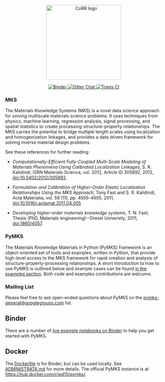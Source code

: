 <p align="center">
    <img src="https://rawgit.com/usnistgov/corr/master/corr-view/frontend/images/logo.svg"
         height="240"
         alt="CoRR logo"
         class="inline">
</p>

<p align="center">
    <a href="http://mybinder.org/repo/materialsinnovation/pymks">
        <img src="http://mybinder.org/badge.svg"
             alt="Binder">
    </a>
    <a href="https://gitter.im/pymks/Lobb">
        <img src="https://img.shields.io/gitter/room/gitterHQ/gitter.sv"
             alt="Gitter Chat">
    </a>
    <a href="https://travis-ci.org/materialsinnovation/pymks">
        <img src="https://img.shields.io/gitter/room/gitterHQ/gitter.sv"
             alt="Travis CI">
    </a>
</p>

### MKS

The Materials Knowledge Systems (MKS) is a novel data science approach
for solving multiscale materials science problems. It uses techniques
from physics, machine learning, regression analysis, signal processing,
and spatial statistics to create processing-structure-property
relationships. The MKS carries the potential to bridge multiple
length scales using localization and homogenization linkages, and
provides a data driven framework for solving inverse material design
problems.

See these references for further reading:

 - *Computationally-Efficient Fully-Coupled Multi-Scale Modeling of
   Materials Phenomena Using Calibrated Localization Linkages*,
   S. R. Kalidindi; ISRN Materials Science, vol. 2012, Article ID
   305692, 2012,
   [doi:10.5402/2012/305692](http://dx.doi.org/10.5402/2012/305692).

 - *Formulation and Calibration of Higher-Order Elastic Localization
   Relationships Using the MKS Approach*, Tony Fast and
   S. R. Kalidindi; Acta Materialia, vol. 59 (11), pp. 4595-4605,
   2011,
   [doi:10.1016/j.actamat.2011.04.005](http://dx.doi.org/10.1016/j.actamat.2011.04.005)

 - *Developing higher-order materials knowledge systems*, T. N. Fast;
   Thesis (PhD, Materials engineering)--Drexel University, 2011,
   [doi:1860/4057](http://dx.doi.org/1860/4057).

### PyMKS

The Materials Knowledge Materials in Python (PyMKS) framework is an
object-oriented set of tools and examples, written in Python, that
provide high-level access to the MKS framework for rapid creation and
analysis of structure-property-processing relationships. A short
introduction to how to use PyMKS is outlined below and example cases can
be found [in the examples section](EXAMPLES.html). Both code and
examples contributions are welcome.

### Mailing List

Please feel free to ask open-ended questions about PyMKS on the
<pymks-general@googlegroups.com> list.

## Binder

There are a number of
[live example notebooks on Binder](http://mybinder.org/repo/materialsinnovation/pymks)
to help you get started with PyMKS.

## Docker

The [Dockerfile](Dockerfile) is for Binder, but can be used
locally. See [ADMINISTRATA.md](ADMINISTRATA.md) for more details. The
official PyMKS instance is at https://hub.docker.com/r/wd15/pymks/.
